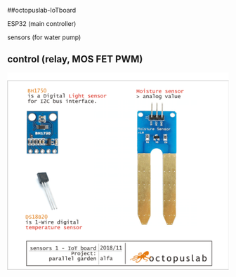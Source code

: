 ##octopuslab-IoTboard


ESP32 (main controller)

sensors (for water pump)

control (relay, MOS FET PWM)
---

![sensors01](./images/sensors01g.png)

